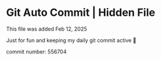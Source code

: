 # Git Auto Commit | Hidden File

This file was added Feb 12, 2025

Just for fun and keeping my daily git commit active 🤪

commit number: 556704
